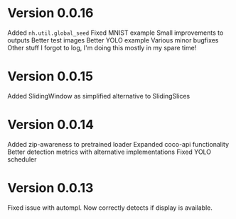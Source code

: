 Version 0.0.16
==============
Added `nh.util.global_seed`
Fixed MNIST example
Small improvements to outputs
Better test images
Better YOLO example
Various minor bugfixes
Other stuff I forgot to log, I'm doing this mostly in my spare time!


Version 0.0.15
==============
Added SlidingWindow as simplified alternative to SlidingSlices


Version 0.0.14
==============
Added zip-awareness to pretrained loader 
Expanded coco-api functionality
Better detection metrics with alternative implementations
Fixed YOLO scheduler


Version 0.0.13
==============
Fixed issue with autompl. Now correctly detects if display is available. 
